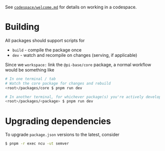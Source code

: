 See [`codespace/welcome.md`](./codespace/welcome.md) for details on working in a
codespace.

# Building

All packages should support scripts for

- `build` - compile the package once
- `dev` - watch and recompile on changes (serving, if applicable)

Since we `workspace:` link the `@pi-base/core` package, a normal workflow would
be something like

```bash
# In one terminal / tab
# Watch the core package for changes and rebuild
<root>/packages/core $ pnpm run dev

# In another terminal, for whichever package(s) you're actively developing
<root>/packages/<package> $ pnpm run dev
```

# Upgrading dependencies

To upgrade `package.json` versions to the latest, consider

```bash
$ pnpm -r exec ncu -ut semver
```